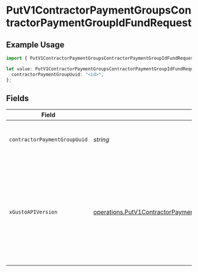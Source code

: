 # PutV1ContractorPaymentGroupsContractorPaymentGroupIdFundRequest

## Example Usage

```typescript
import { PutV1ContractorPaymentGroupsContractorPaymentGroupIdFundRequest } from "@gusto/embedded-api/models/operations/putv1contractorpaymentgroupscontractorpaymentgroupidfund.js";

let value: PutV1ContractorPaymentGroupsContractorPaymentGroupIdFundRequest = {
  contractorPaymentGroupUuid: "<id>",
};
```

## Fields

| Field                                                                                                                                                                                                                        | Type                                                                                                                                                                                                                         | Required                                                                                                                                                                                                                     | Description                                                                                                                                                                                                                  |
| ---------------------------------------------------------------------------------------------------------------------------------------------------------------------------------------------------------------------------- | ---------------------------------------------------------------------------------------------------------------------------------------------------------------------------------------------------------------------------- | ---------------------------------------------------------------------------------------------------------------------------------------------------------------------------------------------------------------------------- | ---------------------------------------------------------------------------------------------------------------------------------------------------------------------------------------------------------------------------- |
| `contractorPaymentGroupUuid`                                                                                                                                                                                                 | *string*                                                                                                                                                                                                                     | :heavy_check_mark:                                                                                                                                                                                                           | The UUID of the contractor payment group                                                                                                                                                                                     |
| `xGustoAPIVersion`                                                                                                                                                                                                           | [operations.PutV1ContractorPaymentGroupsContractorPaymentGroupIdFundHeaderXGustoAPIVersion](../../models/operations/putv1contractorpaymentgroupscontractorpaymentgroupidfundheaderxgustoapiversion.md)                       | :heavy_minus_sign:                                                                                                                                                                                                           | Determines the date-based API version associated with your API call. If none is provided, your application's [minimum API version](https://docs.gusto.com/embedded-payroll/docs/api-versioning#minimum-api-version) is used. |